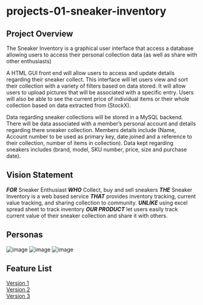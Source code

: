 # **projects-01-sneaker-inventory**

## **Project Overview**

The Sneaker Inventory is a graphical user interface that access a database allowing users to access their personal collection data (as well as share with other enthusiasts)

A HTML GUI front end will allow users to access and update details regarding their sneaker collect. This interface will let users view and sort their collection with a variety of filters based on data stored. It will allow users to upload pictures that will be associated with a specific entry. Users will also be able to see the current price of individual items or their whole collection based on data extracted from (StockX).

Data regarding sneaker collections will be stored in a MySQL backend. There will be data associated with a member’s personal account and details regarding there sneaker collection. Members details include (Name, Account number to be used as primary key, date joined and a reference to their collection, number of items in collection). Data kept regarding sneakers includes (brand, model, SKU number, price, size and purchase date).

## **Vision Statement**

**_FOR_** Sneaker Enthusiast
**_WHO_** Collect, buy and sell sneakers
**_THE_** Sneaker Inventory is a web based service
**_THAT_** provides inventory tracking, current value tracking, and sharing collection to community.
**_UNLIKE_** using excel spread sheet to track inventory
**_OUR PRODUCT_** let users easily track current value of their sneaker collection and share it with others.

## **Personas**
![image](https://user-images.githubusercontent.com/54731009/97953265-f5f44800-1d6d-11eb-8073-4869c74c4a1f.png)
![image](https://user-images.githubusercontent.com/54731009/97953293-086e8180-1d6e-11eb-8e84-f796abe9039c.png)
![image](https://user-images.githubusercontent.com/54731009/97953309-12908000-1d6e-11eb-9a67-d5b5aa5fd81d.png)



## **Feature List**

[Version 1](https://github.com/3296Fall2020/projects-01-sneaker-inventory/projects/1) <br/>
[Version 2](https://github.com/3296Fall2020/projects-01-sneaker-inventory/projects/2) <br/>
[Version 3](https://github.com/3296Fall2020/projects-01-sneaker-inventory/projects/3) <br/>

